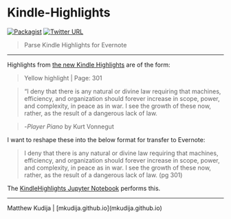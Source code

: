 # Kindle-Highlights
[![Packagist](https://img.shields.io/packagist/l/doctrine/orm.svg?maxAge=2592000)](https://github.com/mkudija/Kindle-Highlights/blob/master/LICENSE)
[![Twitter URL](https://img.shields.io/twitter/url/http/shields.io.svg?style=social&maxAge=2592000)](https://twitter.com/mkudija)

> Parse Kindle Highlights for Evernote

<hr>

Highlights from [the new Kindle Highlights](https://kindle.amazon.com/your_highlights) are of the form:

> Yellow highlight | Page: 301

> “I deny that there is any natural or divine law requiring that machines, efficiency, and organization should forever increase in scope, power, and complexity, in peace as in war. I see the growth of these now, rather, as the result of a dangerous lack of law.

> -*Player Piano* by Kurt Vonnegut

I want to reshape these into the below format for transfer to Evernote:

>I deny that there is any natural or divine law requiring that machines, efficiency, and organization should forever increase in scope, power, and complexity, in peace as in war. I see the growth of these now, rather, as the result of a dangerous lack of law. (pg 301)

The [KindleHighlights Jupyter Notebook](https://github.com/mkudija/Kindle-Highlights/blob/master/KindleHighlights.ipynb) performs this. 

<hr>
Matthew Kudija | [mkudija.github.io](mkudija.github.io)